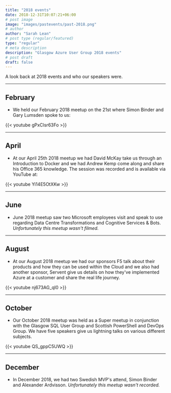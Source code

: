 ```yaml
---
title: "2018 events"
date: 2018-12-31T10:07:21+06:00
# post image
image: "images/pastevents/past-2018.png"
# author
author: "Sarah Lean"
# post type (regular/featured)
type: "regular"
# meta description
description: "Glasgow Azure User Group 2018 events"
# post draft
draft: false
---
```


A look back at 2018 events and who our speakers were. 

<hr>

## February 
* We held our February 2018 meetup on the 21st where Simon Binder and Gary Lumsden spoke to us:

{{< youtube gPxClsr63Fo >}}

---

## April

* At our April 25th 2018 meetup we had David McKay take us through an Introduction to Docker and we had Andrew Kemp come along and share his Office 365 knowledge.  The session was recorded and is available via YouTube at:

{{< youtube Yi14E5OtXKw >}}

---

## June

* June 2018 meetup saw two Microsoft employees visit and speak to use regarding Data Centre Transformations and Cognitive Services & Bots.  _Unfortunately this meetup wasn't filmed._

---

## August

* At our August 2018 meetup we had our sponsors F5 talk about their products and how they can be used within the Cloud and we also had another sponsor, Servent give us details on how they've implemented Azure at a customer and share the real life journey.

{{< youtube nj673AG_qI0 >}}

---

## October

* Our October 2018 meetup was held as a Super meetup in conjunction with the Glasgow SQL User Group and Scottish PowerShell and DevOps Group.  We have five speakers give us lightning talks on various different subjects.  

{{< youtube QS_gppC5UWQ >}}

---

## December
* In December 2018, we had two Swedish MVP's attend, Simon Binder and Alexander Ardvisson.  _Unfortunately this meetup wasn't recorded._ 